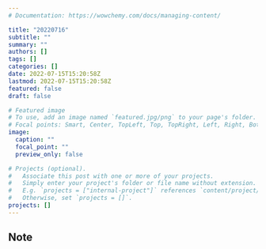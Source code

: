 ```yaml
---
# Documentation: https://wowchemy.com/docs/managing-content/

title: "20220716"
subtitle: ""
summary: ""
authors: []
tags: []
categories: []
date: 2022-07-15T15:20:58Z
lastmod: 2022-07-15T15:20:58Z
featured: false
draft: false

# Featured image
# To use, add an image named `featured.jpg/png` to your page's folder.
# Focal points: Smart, Center, TopLeft, Top, TopRight, Left, Right, BottomLeft, Bottom, BottomRight.
image:
  caption: ""
  focal_point: ""
  preview_only: false

# Projects (optional).
#   Associate this post with one or more of your projects.
#   Simply enter your project's folder or file name without extension.
#   E.g. `projects = ["internal-project"]` references `content/project/deep-learning/index.md`.
#   Otherwise, set `projects = []`.
projects: []
---
```


## Note

